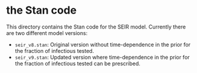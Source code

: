 # the Stan code

This directory contains the Stan code for the SEIR model. Currently there are two different model versions:
 * `seir_v8.stan`: Original version without time-dependence in the prior for the fraction of infectious tested.
 * `seir_v9.stan`: Updated version where time-dependence in the prior for the fraction of infectious tested can be prescribed.

